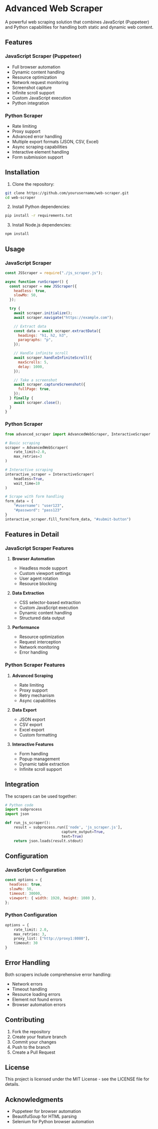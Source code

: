 # Advanced Web Scraper

A powerful web scraping solution that combines JavaScript (Puppeteer) and Python capabilities for handling both static and dynamic web content.

## Features

### JavaScript Scraper (Puppeteer)

- Full browser automation
- Dynamic content handling
- Resource optimization
- Network request monitoring
- Screenshot capture
- Infinite scroll support
- Custom JavaScript execution
- Python integration

### Python Scraper

- Rate limiting
- Proxy support
- Advanced error handling
- Multiple export formats (JSON, CSV, Excel)
- Async scraping capabilities
- Interactive element handling
- Form submission support

## Installation

1. Clone the repository:

```bash
git clone https://github.com/yourusername/web-scraper.git
cd web-scraper
```

2. Install Python dependencies:

```bash
pip install -r requirements.txt
```

3. Install Node.js dependencies:

```bash
npm install
```

## Usage

### JavaScript Scraper

```javascript
const JSScraper = require("./js_scraper.js");

async function runScraper() {
  const scraper = new JSScraper({
    headless: true,
    slowMo: 50,
  });

  try {
    await scraper.initialize();
    await scraper.navigate("https://example.com");

    // Extract data
    const data = await scraper.extractData({
      headings: "h1, h2, h3",
      paragraphs: "p",
    });

    // Handle infinite scroll
    await scraper.handleInfiniteScroll({
      maxScrolls: 5,
      delay: 1000,
    });

    // Take a screenshot
    await scraper.captureScreenshot({
      fullPage: true,
    });
  } finally {
    await scraper.close();
  }
}
```

### Python Scraper

```python
from advanced_scraper import AdvancedWebScraper, InteractiveScraper

# Basic scraping
scraper = AdvancedWebScraper(
    rate_limit=2.0,
    max_retries=3
)

# Interactive scraping
interactive_scraper = InteractiveScraper(
    headless=True,
    wait_time=10
)

# Scrape with form handling
form_data = {
    "#username": "user123",
    "#password": "pass123"
}
interactive_scraper.fill_form(form_data, "#submit-button")
```

## Features in Detail

### JavaScript Scraper Features

1. **Browser Automation**

   - Headless mode support
   - Custom viewport settings
   - User agent rotation
   - Resource blocking

2. **Data Extraction**

   - CSS selector-based extraction
   - Custom JavaScript execution
   - Dynamic content handling
   - Structured data output

3. **Performance**
   - Resource optimization
   - Request interception
   - Network monitoring
   - Error handling

### Python Scraper Features

1. **Advanced Scraping**

   - Rate limiting
   - Proxy support
   - Retry mechanism
   - Async capabilities

2. **Data Export**

   - JSON export
   - CSV export
   - Excel export
   - Custom formatting

3. **Interactive Features**
   - Form handling
   - Popup management
   - Dynamic table extraction
   - Infinite scroll support

## Integration

The scrapers can be used together:

```python
# Python code
import subprocess
import json

def run_js_scraper():
    result = subprocess.run(['node', 'js_scraper.js'],
                          capture_output=True,
                          text=True)
    return json.loads(result.stdout)
```

## Configuration

### JavaScript Configuration

```javascript
const options = {
  headless: true,
  slowMo: 50,
  timeout: 30000,
  viewport: { width: 1920, height: 1080 },
};
```

### Python Configuration

```python
options = {
    rate_limit: 2.0,
    max_retries: 3,
    proxy_list: ["http://proxy1:8080"],
    timeout: 30
}
```

## Error Handling

Both scrapers include comprehensive error handling:

- Network errors
- Timeout handling
- Resource loading errors
- Element not found errors
- Browser automation errors

## Contributing

1. Fork the repository
2. Create your feature branch
3. Commit your changes
4. Push to the branch
5. Create a Pull Request

## License

This project is licensed under the MIT License - see the LICENSE file for details.

## Acknowledgments

- Puppeteer for browser automation
- BeautifulSoup for HTML parsing
- Selenium for Python browser automation
